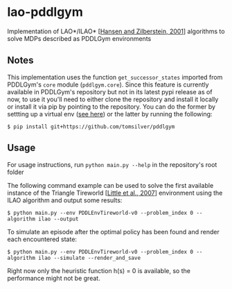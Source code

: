 # lao-pddlgym
Implementation of LAO*/ILAO* [[Hansen and Zilberstein, 2001](https://www.sciencedirect.com/science/article/pii/S0004370201001060)] algorithms to solve MDPs described as PDDLGym environments

## Notes
This implementation uses the function `get_successor_states` imported from PDDLGym's `core` module (`pddlgym.core`).
Since this feature is currently available in PDDLGym's repository but not in its latest pypi release as of now,
to use it you'll need to either clone the repository and install it locally or install it via pip by pointing to the repository.
You can do the former by settting up a virtual env ([see here](https://github.com/tomsilver/pddlgym#installing-from-source-if-you-want-to-make-changes-to-pddlgym)) or the latter by running the following:

`$ pip install git+https://github.com/tomsilver/pddlgym`

## Usage
For usage instructions, run `python main.py --help` in the repository's root folder

The following command example can be used to solve the first available instance of the Triangle Tireworld [[Little et al., 2007](http://users.cecs.anu.edu.au/~iain/icaps07.pdf)] environment using the ILAO algorithm and output some results:

`$ python main.py --env PDDLEnvTireworld-v0 --problem_index 0 --algorithm ilao --output`

To simulate an episode after the optimal policy has been found and render each encountered state:

`$ python main.py --env PDDLEnvTireworld-v0 --problem_index 0 --algorithm ilao --simulate --render_and_save`

Right now only the heuristic function h(s) = 0 is available, so the performance might not be great.
